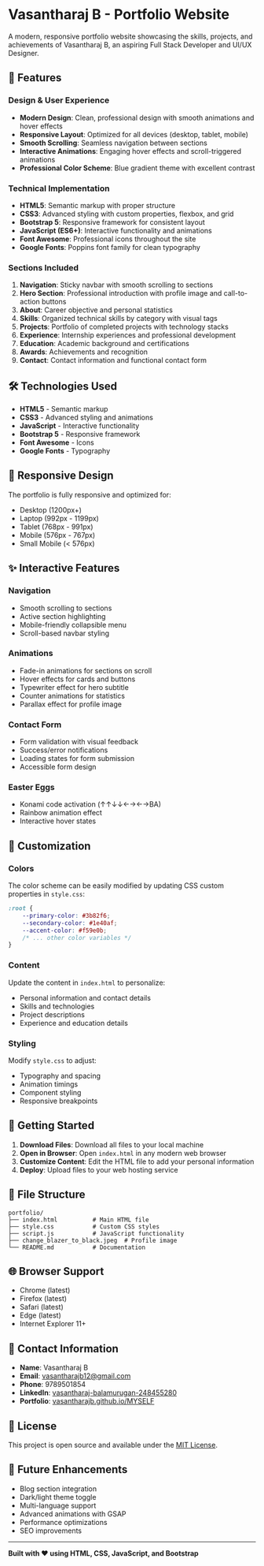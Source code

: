 # Vasantharaj B - Portfolio Website

A modern, responsive portfolio website showcasing the skills, projects, and achievements of Vasantharaj B, an aspiring Full Stack Developer and UI/UX Designer.

## 🚀 Features

### Design & User Experience
- **Modern Design**: Clean, professional design with smooth animations and hover effects
- **Responsive Layout**: Optimized for all devices (desktop, tablet, mobile)
- **Smooth Scrolling**: Seamless navigation between sections
- **Interactive Animations**: Engaging hover effects and scroll-triggered animations
- **Professional Color Scheme**: Blue gradient theme with excellent contrast

### Technical Implementation
- **HTML5**: Semantic markup with proper structure
- **CSS3**: Advanced styling with custom properties, flexbox, and grid
- **Bootstrap 5**: Responsive framework for consistent layout
- **JavaScript (ES6+)**: Interactive functionality and animations
- **Font Awesome**: Professional icons throughout the site
- **Google Fonts**: Poppins font family for clean typography

### Sections Included
1. **Navigation**: Sticky navbar with smooth scrolling to sections
2. **Hero Section**: Professional introduction with profile image and call-to-action buttons
3. **About**: Career objective and personal statistics
4. **Skills**: Organized technical skills by category with visual tags
5. **Projects**: Portfolio of completed projects with technology stacks
6. **Experience**: Internship experiences and professional development
7. **Education**: Academic background and certifications
8. **Awards**: Achievements and recognition
9. **Contact**: Contact information and functional contact form

## 🛠️ Technologies Used

- **HTML5** - Semantic markup
- **CSS3** - Advanced styling and animations
- **JavaScript** - Interactive functionality
- **Bootstrap 5** - Responsive framework
- **Font Awesome** - Icons
- **Google Fonts** - Typography

## 📱 Responsive Design

The portfolio is fully responsive and optimized for:
- Desktop (1200px+)
- Laptop (992px - 1199px)
- Tablet (768px - 991px)
- Mobile (576px - 767px)
- Small Mobile (< 576px)

## ✨ Interactive Features

### Navigation
- Smooth scrolling to sections
- Active section highlighting
- Mobile-friendly collapsible menu
- Scroll-based navbar styling

### Animations
- Fade-in animations for sections on scroll
- Hover effects for cards and buttons
- Typewriter effect for hero subtitle
- Counter animations for statistics
- Parallax effect for profile image

### Contact Form
- Form validation with visual feedback
- Success/error notifications
- Loading states for form submission
- Accessible form design

### Easter Eggs
- Konami code activation (↑↑↓↓←→←→BA)
- Rainbow animation effect
- Interactive hover states

## 🎨 Customization

### Colors
The color scheme can be easily modified by updating CSS custom properties in `style.css`:

```css
:root {
    --primary-color: #3b82f6;
    --secondary-color: #1e40af;
    --accent-color: #f59e0b;
    /* ... other color variables */
}
```

### Content
Update the content in `index.html` to personalize:
- Personal information and contact details
- Skills and technologies
- Project descriptions
- Experience and education details

### Styling
Modify `style.css` to adjust:
- Typography and spacing
- Animation timings
- Component styling
- Responsive breakpoints

## 🚀 Getting Started

1. **Download Files**: Download all files to your local machine
2. **Open in Browser**: Open `index.html` in any modern web browser
3. **Customize Content**: Edit the HTML file to add your personal information
4. **Deploy**: Upload files to your web hosting service

## 📂 File Structure

```
portfolio/
├── index.html          # Main HTML file
├── style.css           # Custom CSS styles
├── script.js           # JavaScript functionality
├── change_blazer_to_black.jpeg  # Profile image
└── README.md           # Documentation
```

## 🌐 Browser Support

- Chrome (latest)
- Firefox (latest)
- Safari (latest)
- Edge (latest)
- Internet Explorer 11+

## 📧 Contact Information

- **Name**: Vasantharaj B
- **Email**: vasantharajb12@gmail.com
- **Phone**: 9789501854
- **LinkedIn**: [vasantharaj-balamurugan-248455280](https://www.linkedin.com/in/vasantharaj-balamurugan-248455280/)
- **Portfolio**: [vasantharajb.github.io/MYSELF](https://vasantharajb.github.io/MYSELF/)

## 📄 License

This project is open source and available under the [MIT License](LICENSE).

## 🔧 Future Enhancements

- Blog section integration
- Dark/light theme toggle
- Multi-language support
- Advanced animations with GSAP
- Performance optimizations
- SEO improvements

---

**Built with ❤️ using HTML, CSS, JavaScript, and Bootstrap**